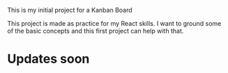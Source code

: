 

This is my initial project for a Kanban Board

This project is made as practice for my React skills.
I want to ground some of the basic concepts and this first project can help with that.

# Updates soon



